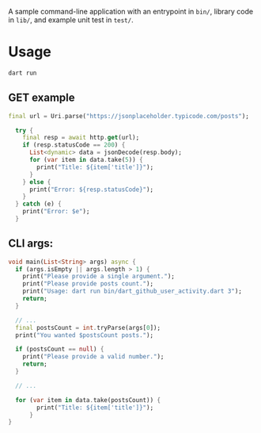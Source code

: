 A sample command-line application with an entrypoint in `bin/`, library code
in `lib/`, and example unit test in `test/`.

# Usage

```dart
dart run
```

## GET example

```dart
final url = Uri.parse("https://jsonplaceholder.typicode.com/posts");

  try {
    final resp = await http.get(url);
    if (resp.statusCode == 200) {
      List<dynamic> data = jsonDecode(resp.body);
      for (var item in data.take(5)) {
        print("Title: ${item['title']}");
      }
    } else {
      print("Error: ${resp.statusCode}");
    }
  } catch (e) {
    print("Error: $e");
  }
```

## CLI args:

```dart
void main(List<String> args) async {
  if (args.isEmpty || args.length > 1) {
    print("Please provide a single argument.");
    print("Please provide posts count.");
    print("Usage: dart run bin/dart_github_user_activity.dart 3");
    return;
  }

  // ...
  final postsCount = int.tryParse(args[0]);
  print("You wanted $postsCount posts.");

  if (postsCount == null) {
    print("Please provide a valid number.");
    return;
  }

  // ...

  for (var item in data.take(postsCount)) {
        print("Title: ${item['title']}");
      }
}
```
